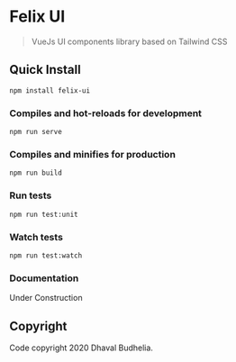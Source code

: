 # Felix UI

> VueJs UI components library based on Tailwind CSS

## Quick Install

```
npm install felix-ui
```

### Compiles and hot-reloads for development
```
npm run serve
```

### Compiles and minifies for production
```
npm run build
```

### Run tests
```
npm run test:unit
```

### Watch tests
```
npm run test:watch
```

### Documentation
Under Construction


## Copyright

Code copyright 2020 Dhaval Budhelia.
